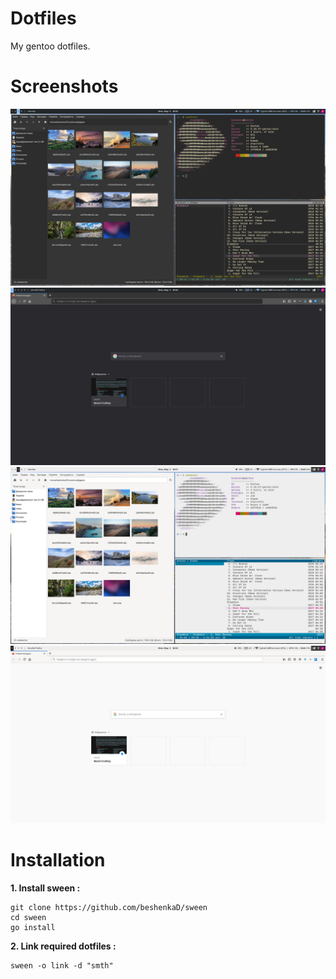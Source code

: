 # Dotfiles
My gentoo dotfiles.

# Screenshots
![Dark](/_screenshots/dark.png)
![Dark 2](/_screenshots/dark2.png)
![Light](/_screenshots/light.png)
![Light 2](/_screenshots/light2.png)

# Installation
**1. Install sween :**
```shell script
git clone https://github.com/beshenkaD/sween
cd sween
go install
```
**2. Link required dotfiles :**
```shell script
sween -o link -d "smth"
```
